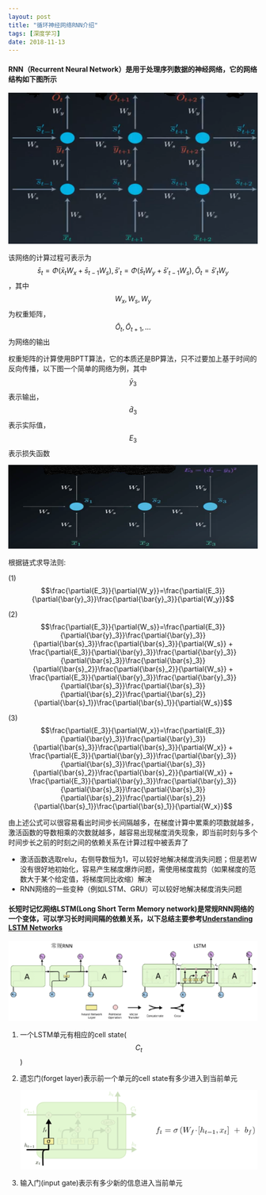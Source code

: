 ```yaml
---
layout: post
title: "循环神经网络RNN介绍"
tags: [深度学习]
date: 2018-11-13
---
```

#### RNN（Recurrent Neural Network）是用于处理序列数据的神经网络，它的网络结构如下图所示

<img src="/img/rnn.PNG">

该网络的计算过程可表示为$$\bar{s}_t=\Phi(\bar{x}_tW_x+\bar{s}_{t-1}W_s), \bar{s}'_t=\Phi(\bar{s}_tW_y+\bar{s}'_{t-1}W_s), \bar{O}_t=\bar{s}'_tW_y$$，其中$$W_x,W_s,W_y$$为权重矩阵，$$\bar{O}_t,\bar{O}_{t+1},...$$为网络的输出

权重矩阵的计算使用BPTT算法，它的本质还是BP算法，只不过要加上基于时间的反向传播，以下图一个简单的网络为例，其中$$\bar{y}_3$$表示输出，$$\bar{d}_3$$表示实际值，$$E_3$$表示损失函数

<img src="/img/rnn1.png">

根据链式求导法则:

(1)  $$\frac{\partial{E_3}}{\partial{W_y}}=\frac{\partial{E_3}}{\partial{\bar{y}_3}}\frac{\partial{\bar{y}_3}}{\partial{W_y}}$$

(2) $$\frac{\partial{E_3}}{\partial{W_s}}=\frac{\partial{E_3}}{\partial{\bar{y}_3}}\frac{\partial{\bar{y}_3}}{\partial{\bar{s}_3}}\frac{\partial{\bar{s}_3}}{\partial{W_s}} + \frac{\partial{E_3}}{\partial{\bar{y}_3}}\frac{\partial{\bar{y}_3}}{\partial{\bar{s}_3}}\frac{\partial{\bar{s}_3}}{\partial{\bar{s}_2}}\frac{\partial{\bar{s}_2}}{\partial{W_s}} + \frac{\partial{E_3}}{\partial{\bar{y}_3}}\frac{\partial{\bar{y}_3}}{\partial{\bar{s}_3}}\frac{\partial{\bar{s}_3}}{\partial{\bar{s}_2}}\frac{\partial{\bar{s}_2}}{\partial{\bar{s}_1}}\frac{\partial{\bar{s}_1}}{\partial{W_s}}$$

(3) $$\frac{\partial{E_3}}{\partial{W_x}}=\frac{\partial{E_3}}{\partial{\bar{y}_3}}\frac{\partial{\bar{y}_3}}{\partial{\bar{s}_3}}\frac{\partial{\bar{s}_3}}{\partial{W_x}} + \frac{\partial{E_3}}{\partial{\bar{y}_3}}\frac{\partial{\bar{y}_3}}{\partial{\bar{s}_3}}\frac{\partial{\bar{s}_3}}{\partial{\bar{s}_2}}\frac{\partial{\bar{s}_2}}{\partial{W_x}} + \frac{\partial{E_3}}{\partial{\bar{y}_3}}\frac{\partial{\bar{y}_3}}{\partial{\bar{s}_3}}\frac{\partial{\bar{s}_3}}{\partial{\bar{s}_2}}\frac{\partial{\bar{s}_2}}{\partial{\bar{s}_1}}\frac{\partial{\bar{s}_1}}{\partial{W_x}}$$

由上述公式可以很容易看出时间步长间隔越多，在梯度计算中累乘的项数就越多，激活函数的导数相乘的次数就越多，越容易出现梯度消失现象，即当前时刻与多个时间步长之前的时刻之间的依赖关系在计算过程中被丢弃了
+ 激活函数选取relu，右侧导数恒为1，可以较好地解决梯度消失问题；但是若W没有很好地初始化，容易产生梯度爆炸问题，需使用梯度裁剪（如果梯度的范数大于某个给定值，将梯度同比收缩）解决
+ RNN网络的一些变种（例如LSTM、GRU）可以较好地解决梯度消失问题

#### 长短时记忆网络LSTM(Long Short Term Memory network)是常规RNN网络的一个变体，可以学习长时间间隔的依赖关系，以下总结主要参考[Understanding LSTM Networks](http://colah.github.io/posts/2015-08-Understanding-LSTMs/)

<img src="/img/lstm.png">

1. 一个LSTM单元有相应的cell state($$C_t$$)
2. 遗忘门(forget layer)表示前一个单元的cell state有多少进入到当前单元

   <img src="/img/lstm1.png">

3. 输入门(input gate)表示有多少新的信息进入当前单元
